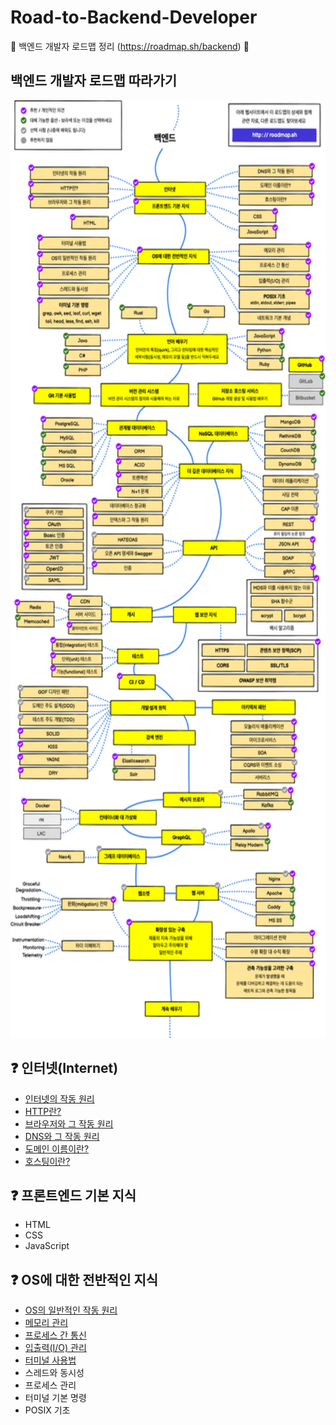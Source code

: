 # Road-to-Backend-Developer
:mag_right: 백엔드 개발자 로드맵 정리 (https://roadmap.sh/backend) :flashlight:



## 백엔드 개발자 로드맵 따라가기

<img src="./img/roadtobackend.png" height="1500" width="800">



##  :question: 인터넷(Internet)

* [인터넷의 작동 원리](https://github.com/Woongstar/Road-to-Backend-Developer/blob/main/%EC%9D%B8%ED%84%B0%EB%84%B7(Internet)/%EC%9D%B8%ED%84%B0%EB%84%B7%EC%9D%98%20%EC%9E%91%EB%8F%99%20%EC%9B%90%EB%A6%AC.md "인터넷의 작동 원리")
* [HTTP란?](https://github.com/Woongstar/Road-to-Backend-Developer/blob/main/%EC%9D%B8%ED%84%B0%EB%84%B7(Internet)/HTTP%EB%9E%80.md)
* [브라우저와 그 작동 원리](https://github.com/Woongstar/Road-to-Backend-Developer/blob/main/%EC%9D%B8%ED%84%B0%EB%84%B7(Internet)/%EB%B8%8C%EB%9D%BC%EC%9A%B0%EC%A0%80%EC%99%80%20%EC%9E%91%EB%8F%99%EC%9B%90%EB%A6%AC.md)
* [DNS와 그 작동 원리](https://github.com/Woongstar/Road-to-Backend-Developer/blob/main/%EC%9D%B8%ED%84%B0%EB%84%B7(Internet)/DNS%EC%99%80%20%EC%9E%91%EB%8F%99%EC%9B%90%EB%A6%AC.md)
* [도메인 이름이란?](https://github.com/Woongstar/Road-to-Backend-Developer/blob/main/%EC%9D%B8%ED%84%B0%EB%84%B7(Internet)/%EB%8F%84%EB%A9%94%EC%9D%B8%EC%9D%B4%EB%A6%84%EC%9D%B4%EB%9E%80.md)
* [호스팅이란?](https://github.com/Woongstar/Road-to-Backend-Developer/blob/main/%EC%9D%B8%ED%84%B0%EB%84%B7(Internet)/%ED%98%B8%EC%8A%A4%ED%8C%85%EC%9D%B4%EB%9E%80.md)



##  :question: ​프론트엔드 기본 지식

- HTML
- CSS
- JavaScript



## :question: OS에 대한 전반적인 지식

- [OS의 일반적인 작동 원리](https://github.com/Woongstar/Road-to-Backend-Developer/blob/main/OS%EC%97%90%20%EB%8C%80%ED%95%9C%20%EC%A0%84%EB%B0%98%EC%A0%81%EC%9D%B8%20%EC%A7%80%EC%8B%9D/OS%EC%9D%98%20%EC%9E%91%EB%8F%99%EC%9B%90%EB%A6%AC.md)
- [메모리 관리](https://github.com/Woongstar/Road-to-Backend-Developer/blob/main/OS%EC%97%90%20%EB%8C%80%ED%95%9C%20%EC%A0%84%EB%B0%98%EC%A0%81%EC%9D%B8%20%EC%A7%80%EC%8B%9D/%EB%A9%94%EB%AA%A8%EB%A6%AC%20%EA%B4%80%EB%A6%AC.md)
- [프로세스 간 통신]()
- [입출력(I/O) 관리]()
- [터미널 사용법](https://github.com/Woongstar/Road-to-Backend-Developer/blob/main/OS%EC%97%90%20%EB%8C%80%ED%95%9C%20%EC%A0%84%EB%B0%98%EC%A0%81%EC%9D%B8%20%EC%A7%80%EC%8B%9D/%ED%84%B0%EB%AF%B8%EB%84%90%20%EC%82%AC%EC%9A%A9%EB%B2%95.md)
- 스레드와 동시성
- 프로세스 관리
- 터미널 기본 명령
- POSIX 기초
